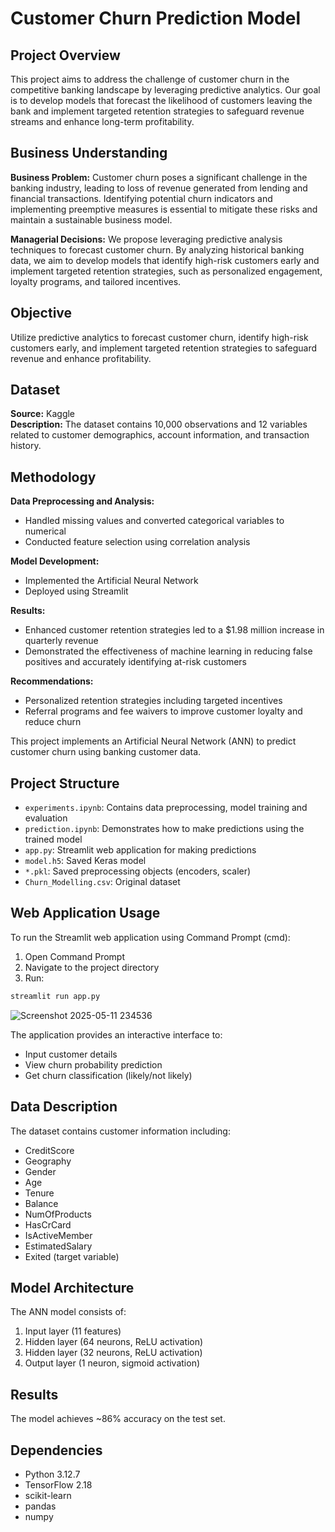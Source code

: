 # Customer Churn Prediction Model

## Project Overview
This project aims to address the challenge of customer churn in the competitive banking landscape by leveraging predictive analytics. Our goal is to develop models that forecast the likelihood of customers leaving the bank and implement targeted retention strategies to safeguard revenue streams and enhance long-term profitability.

## Business Understanding
**Business Problem:** Customer churn poses a significant challenge in the banking industry, leading to loss of revenue generated from lending and financial transactions. Identifying potential churn indicators and implementing preemptive measures is essential to mitigate these risks and maintain a sustainable business model.

**Managerial Decisions:** We propose leveraging predictive analysis techniques to forecast customer churn. By analyzing historical banking data, we aim to develop models that identify high-risk customers early and implement targeted retention strategies, such as personalized engagement, loyalty programs, and tailored incentives.

## Objective
Utilize predictive analytics to forecast customer churn, identify high-risk customers early, and implement targeted retention strategies to safeguard revenue and enhance profitability.

## Dataset
**Source:** Kaggle  
**Description:** The dataset contains 10,000 observations and 12 variables related to customer demographics, account information, and transaction history.

## Methodology
**Data Preprocessing and Analysis:**
- Handled missing values and converted categorical variables to numerical
- Conducted feature selection using correlation analysis

**Model Development:**
- Implemented the Artificial Neural Network
- Deployed using Streamlit

**Results:**
- Enhanced customer retention strategies led to a $1.98 million increase in quarterly revenue
- Demonstrated the effectiveness of machine learning in reducing false positives and accurately identifying at-risk customers

**Recommendations:**
- Personalized retention strategies including targeted incentives
- Referral programs and fee waivers to improve customer loyalty and reduce churn

This project implements an Artificial Neural Network (ANN) to predict customer churn using banking customer data.

## Project Structure
- `experiments.ipynb`: Contains data preprocessing, model training and evaluation
- `prediction.ipynb`: Demonstrates how to make predictions using the trained model
- `app.py`: Streamlit web application for making predictions
- `model.h5`: Saved Keras model
- `*.pkl`: Saved preprocessing objects (encoders, scaler)
- `Churn_Modelling.csv`: Original dataset

## Web Application Usage
To run the Streamlit web application using Command Prompt (cmd):
1. Open Command Prompt
2. Navigate to the project directory
3. Run:
```cmd
streamlit run app.py
```
![Screenshot 2025-05-11 234536](https://github.com/user-attachments/assets/76045adc-357e-4542-a88f-8bd5ba9d9242)

The application provides an interactive interface to:
- Input customer details
- View churn probability prediction
- Get churn classification (likely/not likely)

## Data Description
The dataset contains customer information including:
- CreditScore
- Geography
- Gender
- Age
- Tenure
- Balance
- NumOfProducts
- HasCrCard
- IsActiveMember
- EstimatedSalary
- Exited (target variable)

## Model Architecture
The ANN model consists of:
1. Input layer (11 features)
2. Hidden layer (64 neurons, ReLU activation)
3. Hidden layer (32 neurons, ReLU activation)
4. Output layer (1 neuron, sigmoid activation)

## Results
The model achieves ~86% accuracy on the test set.

## Dependencies
- Python 3.12.7
- TensorFlow 2.18
- scikit-learn
- pandas
- numpy

